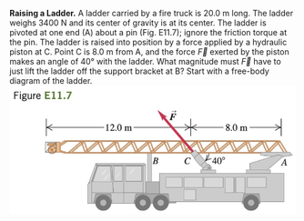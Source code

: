 **Raising a Ladder.** A ladder carried by a fire truck is 20.0 m
long. The ladder weighs 3400 N and its center of gravity is at its center.
The ladder is pivoted at one end (A) about a pin (Fig. E11.7); ignore
the friction torque at the pin. The ladder is raised into position by a
force applied by a hydraulic piston at C. Point C is 8.0 m from A, and
the force $`\vec{F}`$ exerted by the piston makes an angle of 40° with the ladder. What magnitude must $`\vec{F}`$ have to just lift the ladder off the support
bracket at B? Start with a free-body diagram of the ladder.
![](e11.7.jpg)